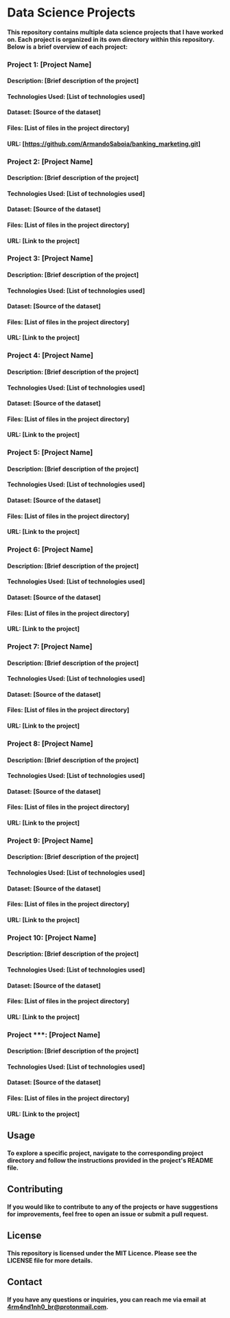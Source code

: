 # Data Science Projects

#### This repository contains multiple data science projects that I have worked on. Each project is organized in its own directory within this repository. Below is a brief overview of each project:

### Project 1: [Project Name]
#### Description: [Brief description of the project]
#### Technologies Used: [List of technologies used]
#### Dataset: [Source of the dataset]
#### Files: [List of files in the project directory]
#### URL: [https://github.com/ArmandoSaboia/banking_marketing.git]

### Project 2: [Project Name]
#### Description: [Brief description of the project]
#### Technologies Used: [List of technologies used]
#### Dataset: [Source of the dataset]
#### Files: [List of files in the project directory]
#### URL: [Link to the project]

### Project 3: [Project Name]
#### Description: [Brief description of the project]
#### Technologies Used: [List of technologies used]
#### Dataset: [Source of the dataset]
#### Files: [List of files in the project directory]
#### URL: [Link to the project]

### Project 4: [Project Name]
#### Description: [Brief description of the project]
#### Technologies Used: [List of technologies used]
#### Dataset: [Source of the dataset]
#### Files: [List of files in the project directory]
#### URL: [Link to the project]

### Project 5: [Project Name]
#### Description: [Brief description of the project]
#### Technologies Used: [List of technologies used]
#### Dataset: [Source of the dataset]
#### Files: [List of files in the project directory]
#### URL: [Link to the project]

### Project 6: [Project Name]
#### Description: [Brief description of the project]
#### Technologies Used: [List of technologies used]
#### Dataset: [Source of the dataset]
#### Files: [List of files in the project directory]
#### URL: [Link to the project]

### Project 7: [Project Name]
#### Description: [Brief description of the project]
#### Technologies Used: [List of technologies used]
#### Dataset: [Source of the dataset]
#### Files: [List of files in the project directory]
#### URL: [Link to the project]

### Project 8: [Project Name]
#### Description: [Brief description of the project]
#### Technologies Used: [List of technologies used]
#### Dataset: [Source of the dataset]
#### Files: [List of files in the project directory]
#### URL: [Link to the project]

### Project 9: [Project Name]
#### Description: [Brief description of the project]
#### Technologies Used: [List of technologies used]
#### Dataset: [Source of the dataset]
#### Files: [List of files in the project directory]
#### URL: [Link to the project]

### Project 10: [Project Name]
#### Description: [Brief description of the project]
#### Technologies Used: [List of technologies used]
#### Dataset: [Source of the dataset]
#### Files: [List of files in the project directory]
#### URL: [Link to the project]

### Project ***: [Project Name]
#### Description: [Brief description of the project]
#### Technologies Used: [List of technologies used]
#### Dataset: [Source of the dataset]
#### Files: [List of files in the project directory]
#### URL: [Link to the project]

## Usage
#### To explore a specific project, navigate to the corresponding project directory and follow the instructions provided in the project's README file.

## Contributing
#### If you would like to contribute to any of the projects or have suggestions for improvements, feel free to open an issue or submit a pull request.

## License
#### This repository is licensed under the MIT Licence. Please see the LICENSE file for more details.

## Contact
#### If you have any questions or inquiries, you can reach me via email at 4rm4nd1nh0_br@protonmail.com.


